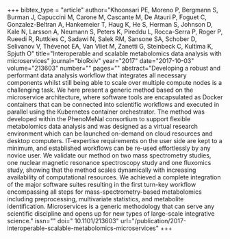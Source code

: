+++
bibtex_type = "article"
author="Khoonsari PE, Moreno P, Bergmann S, Burman J, Capuccini M, Carone M, Cascante M, De Atauri P, Foguet C, Gonzalez-Beltran A, Hankemeier T, Haug K, He S, Herman S, Johnson D, Kale N, Larsson A, Neumann S, Peters K, Pireddu L, Rocca-Serra P, Roger P, Rueedi R, Ruttkies C, Sadawi N, Salek RM, Sansone SA, Schober D, Selivanov V, Thévenot EA, Van Vliet M, Zanetti G, Steinbeck C, Kultima K, Spjuth O"
title="Interoperable and scalable metabolomics data analysis with microservices"
journal="bioRxiv"
year="2017"
date="2017-10-03"
volume="213603"
number=""
pages=""
abstract="Developing a robust and performant data analysis workflow that integrates all necessary components whilst still being able to scale over multiple compute nodes is a challenging task. We here present a generic method based on the microservice architecture, where software tools are encapsulated as Docker containers that can be connected into scientific workflows and executed in parallel using the Kubernetes container orchestrator. The method was developed within the PhenoMeNal consortium to support flexible metabolomics data analysis and was designed as a virtual research environment which can be launched on-demand on cloud resources and desktop computers. IT-expertise requirements on the user side are kept to a minimum, and established workflows can be re-used effortlessly by any novice user. We validate our method on two mass spectrometry studies, one nuclear magnetic resonance spectroscopy study and one fluxomics study, showing that the method scales dynamically with increasing availability of computational resources. We achieved a complete integration of the major software suites resulting in the first turn-key workflow encompassing all steps for mass-spectrometry-based metabolomics including preprocessing, multivariate statistics, and metabolite identification. Microservices is a generic methodology that can serve any scientific discipline and opens up for new types of large-scale integrative science."
issn=""
doi=" 10.1101/213603"
url="/publication/2017-interoperable-scalable-metabolomics-microservices"
+++
